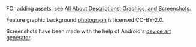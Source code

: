 FOr adding assets, see [All About Descriptions, Graphics, and Screenshots](https://f-droid.org/en/docs/All_About_Descriptions_Graphics_and_Screenshots/).

Feature graphic background [photograph](https://www.flickr.com/photos/90871503@N05/8322808792/) is licensed CC-BY-2.0.

Screenshots have been made with the help of Android's [device art generator](https://developer.android.com/distribute/marketing-tools/device-art-generator).
